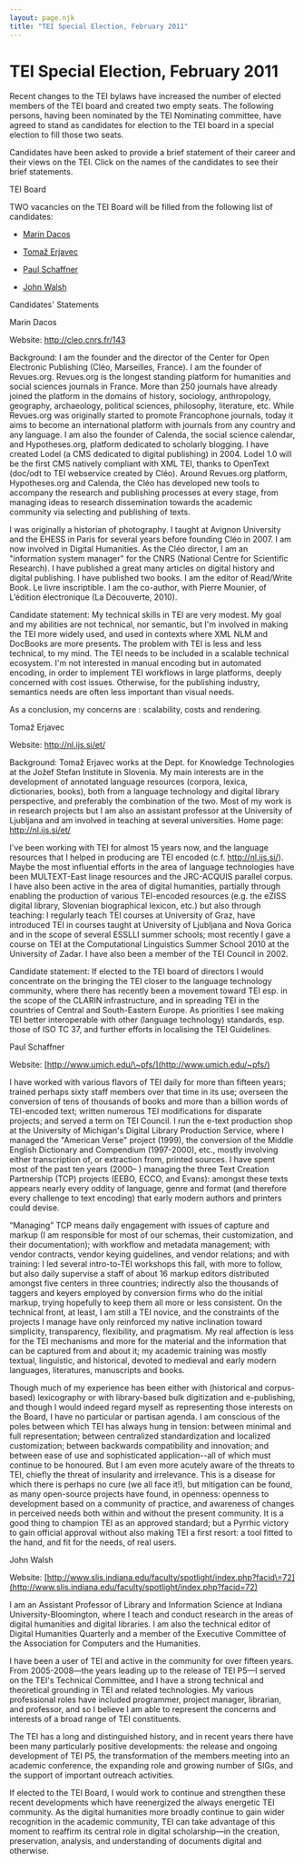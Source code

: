 ```yaml
---
layout: page.njk
title: "TEI Special Election, February 2011"
---
```

# TEI Special Election, February 2011




Recent changes to the TEI bylaws have increased the number of elected members of the
 TEI board and created two empty seats. 
 The following persons, having been nominated by the TEI Nominating committee, have
 agreed to stand as candidates for election 
 to the TEI board in a special election to fill those two seats.


Candidates have been asked to provide a brief statement of their career and their
 views on the TEI. Click on the names of the candidates to see their brief
 statements. 



 TEI Board
 
  TWO vacancies on the TEI Board will be filled from the following list of
 candidates: 
 
- [Marin Dacos](#MD)

- [Tomaž Erjavec](#TE)

- [Paul Schaffner](#PS)

- [John Walsh](#JW)








 Candidates' Statements
 
 
 
 Marin Dacos
 
 Website: <http://cleo.cnrs.fr/143>



Background: I am the founder and the director of the Center for
 Open Electronic Publishing (Cléo, Marseilles, France). I am the founder of
 Revues.org. Revues.org is the longest standing platform for humanities and
 social sciences journals in France. More than 250 journals have already
 joined the platform in the domains of history, sociology, anthropology,
 geography, archaeology, political sciences, philosophy, literature, etc.
 While Revues.org was originally started to promote Francophone journals,
 today it aims to become an international platform with journals from any
 country and any language. I am also the founder of Calenda, the social
 science calendar, and Hypotheses.org, platform dedicated to scholarly
 blogging. I have created Lodel (a CMS dedicated to digital publishing) in
 2004\. Lodel 1\.0 will be the first CMS natively compliant with XML TEI,
 thanks to OpenText (doc/odt to TEI webservice created by Cléo). Around
 Revues.org platform, Hypotheses.org and Calenda, the Cléo has developed new
 tools to accompany the research and publishing processes at every stage,
 from managing ideas to research dissemination towards the academic community
 via selecting and publishing of texts.


 I was originally a historian of photography. I taught at Avignon University
 and the EHESS in Paris for several years before founding Cléo in 2007\. I am
 now involved in Digital Humanities. As the Cléo director, I am an
 "information system manager" for the CNRS (National Centre for Scientific
 Research). I have published a great many articles on digital history and
 digital publishing. I have published two books. I am the editor of
 Read/Write Book. Le livre inscriptible. I am the co\-author, with Pierre
 Mounier, of L’édition électronique (La Découverte, 2010\).



Candidate statement: My technical skills in TEI are very modest.
 My goal and my abilities are not technical, nor semantic, but I'm involved
 in making the TEI more widely used, and used in contexts where XML NLM and
 DocBooks are more presents. The problem with TEI is less and less technical,
 to my mind. The TEI needs to be included in a scalable technical ecosystem.
 I'm not interested in manual encoding but in automated encoding, in order to
 implement TEI workflows in large platforms, deeply concerned with cost
 issues. Otherwise, for the publishing industry, semantics needs are often
 less important than visual needs.


 As a conclusion, my concerns are : scalability, costs and rendering. 




 Tomaž Erjavec
 
 Website: <http://nl.ijs.si/et/>



Background: Tomaž Erjavec works at the Dept. for Knowledge
 Technologies at the Jožef Stefan Institute in Slovenia. My main interests
 are in the development of annotated language resources (corpora, lexica,
 dictionaries, books), both from a language technology and digital library
 perspective, and preferably the combination of the two. Most of my work is
 in research projects but I am also an assistant professor at the University
 of Ljubljana and am involved in teaching at several universities. Home page:
 <http://nl.ijs.si/et/>


 I've been working with TEI for almost 15 years now, and the language
 resources that I helped in producing are TEI encoded (c.f. <http://nl.ijs.si/>). Maybe the most
 influential efforts in the area of language technologies have been
 MULTEXT\-East linage resources and the JRC\-ACQUIS parallel corpus. I have
 also been active in the area of digital humanities, partially through
 enabling the production of various TEI\-encoded resources (e.g. the eZISS
 digital library, Slovenian biographical lexicon, etc.) but also through
 teaching: I regularly teach TEI courses at University of Graz, have
 introduced TEI in courses taught at University of Ljubljana and Nova Gorica
 and in the scope of several ESSLLI summer schools; most recently I gave a
 course on TEI at the Computational Linguistics Summer School 2010 at the
 University of Zadar. I have also been a member of the TEI Council in 2002\. 



Candidate statement: If elected to the TEI board of directors I
 would concentrate on the bringing the TEI closer to the language technology
 community, where there has recently been a movement toward TEI esp. in the
 scope of the CLARIN infrastructure, and in spreading TEI in the countries of
 Central and South\-Eastern Europe. As priorities I see making TEI better
 interoperable with other (language technology) standards, esp. those of ISO
 TC 37, and further efforts in localising the TEI Guidelines. 




 Paul Schaffner
 
 Website: [http://www.umich.edu/\~pfs/](http://www.umich.edu/~pfs/)


I have worked with various flavors of TEI daily for more
 than fifteen years; trained perhaps sixty staff members
 over that time in its use; overseen the conversion of
 tens of thousands of books and more than a billion words
 of TEI\-encoded text; written numerous TEI modifications
 for disparate projects; and served a term on TEI Council.
 I run the e\-text production shop at the University
 of Michigan's Digital Library Production Service, where I managed the
 "American Verse" project (1999\), the conversion of the Middle English
 Dictionary and Compendium (1997\-2000\), etc., mostly involving
 either transcription of, or extraction from, printed sources. I have spent
 most of the past ten years (2000– ) managing the three Text Creation Partnership (TCP)
 projects (EEBO, ECCO, and Evans):
 amongst these texts appears nearly every oddity of language, genre and format (and
 therefore every challenge to text
 encoding) that early modern authors and printers
 could devise.


“Managing” TCP means daily engagement with issues of capture and markup
 (I am responsible for most of our schemas, their customization, and their
 documentation); with workflow and metadata management; with vendor
 contracts, vendor keying guidelines, and vendor relations; and with training: I led
 several intro\-to\-TEI workshops this
 fall, with more to follow, but also daily supervise a staff of about 16 markup editors
 distributed amongst five centers in
 three countries; indirectly also the thousands of taggers and keyers employed by conversion
 firms who do the initial
 markup, trying hopefully to keep them all more or less consistent. On the technical
 front, at least, I am still a TEI
 novice, and the constraints of the projects I manage have only reinforced my native
 inclination toward simplicity,
 transparency, flexibility, and pragmatism. My real affection is less for the TEI mechanisms
 and more for the material and
 the information that can be captured from and about it; my academic training was mostly
 textual, linguistic, and
 historical, devoted to medieval and early modern languages, literatures, manuscripts
 and books.


Though much of my experience has been either with (historical and
 corpus\-based) lexicography or with library\-based bulk digitization
 and e\-publishing, and though I would indeed regard myself as representing those interests
 on the Board, I have no
 particular or partisan agenda. I am conscious of the poles between which TEI has always
 hung in tension: between minimal
 and full representation; between centralized standardization and localized customization;
 between backwards compatibility
 and innovation; and between ease of use and sophisticated application\-\-all of which
 must continue to be honoured. But I am
 even more acutely aware of the threats to TEI, chiefly the threat of insularity and
 irrelevance. This is a disease for
 which there is perhaps no cure (we all face it!), but mitigation can be found, as
 many open\-source projects have found, in
 openness: openness to development based on a community of practice, and awareness
 of changes in perceived needs both within
 and without the present community. It is a good thing to champion TEI as an approved
 standard; but a Pyrrhic victory to
 gain official approval without
 also making TEI a first resort: a tool fitted to the hand, and fit
 for the needs, of real users.




 John Walsh
 
 Website: [http://www.slis.indiana.edu/faculty/spotlight/index.php?facid\=72](http://www.slis.indiana.edu/faculty/spotlight/index.php?facid=72)


I am an Assistant Professor of Library and Information Science at
 Indiana University\-Bloomington, where I teach and conduct research in
 the areas of digital humanities and digital libraries. I am also the
 technical editor of Digital Humanities Quarterly and a member of the
 Executive Committee of the Association for Computers and the
 Humanities.


I have been a user of TEI and active in the community for over fifteen
 years. From 2005\-2008—the years leading up to the release of TEI P5—I
 served on the TEI's Technical Committee, and I have a strong technical
 and theoretical grounding in TEI and related technologies. My various
 professional roles have included programmer, project manager,
 librarian, and professor, and so I believe I am able to represent the
 concerns and interests of a broad range of TEI constituents.


The TEI has a long and distinguished history, and in recent years
 there have been many particularly positive developments: the release
 and ongoing development of TEI P5, the transformation of the members
 meeting into an academic conference, the expanding role and growing
 number of SIGs, and the support of important outreach activities.


If elected to the TEI Board, I would work to continue and strengthen
 these recent developments which have reenergized the always energetic
 TEI community. As the digital humanities more broadly continue to gain
 wider recognition in the academic community, TEI can take advantage of
 this moment to reaffirm its central role in digital scholarship—in
 the creation, preservation, analysis, and understanding of documents
 digital and otherwise.






